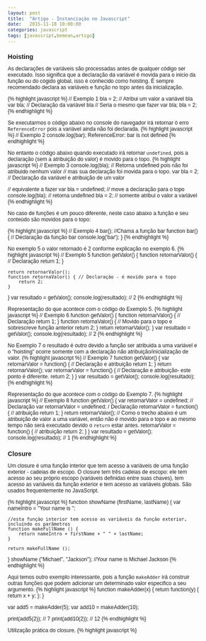 ```yaml
---
layout: post
title:  "Artigo - Instanciação no Javascript"
date:   2015-11-18 10:00:00
categories: javascript
tags: [javascript,bemean,artigo]
---
```


## Hoisting
 As declarações de variáveis são processadas antes de qualquer código ser executado. Isso significa que a declaração da variável é movida para o inicio da função ou do cógido global, isso é conhecido como hoisting. É sempre recomendado declara as variáveis e função no topo antes da inicialização.

{% highlight javascript %}
// Exemplo 1
bla = 2; // Atribui um valor a variável bla
var bla; // Declaração da variável bla
// Seria o mesmo que fazer
var bla;
bla = 2;
{% endhighlight %}

Se executarmos o código abaixo no console do navegador irá retornar ò erro `ReferenceError` pois a variável ainda não foi declarada.
{% highlight javascript %}
// Exemplo 2
console.log(bar);
ReferenceError: bar is not defined
{% endhighlight %}

No entanto o código abaixo quando executado irá retornar `undefined`, pois a declaração (sem a atribuição do valor) é movido para o topo.
{% highlight javascript %}
// Exemplo 3
console.log(bla); // Retorna undefined pois não foi atribuido nenhum valor
                  // mas sua declaração foi movida para o topo.
var bla = 2; // Declaração da variável e atribuição de um valor

// equivalente a fazer
var bla = undefined; // move a declaração para o topo
console.log(bla); // retorna undefined
bla = 2; // somente atribui o valor a variável
{% endhighlight %}

No caso de funções é um pouco diferente, neste caso abaixo a função e seu conteúdo são movidos para o topo:

{% highlight javascript %}
// Exemplo 4
bar(); //Chama a função bar
function bar() { // Declaração da função bar
    console.log('bar');
}
{% endhighlight %}

No exemplo 5 o valor retornado é 2 conforme explicação no exemplo 6.
{% highlight javascript %}
// Exemplo 5
function getValor() {
    function retornarValor() { // Declaração
     return 1;
    }

    return retornarValor();
    function retornaValor() { // Declaração - é movido para o topo
        return 2;
    }
}
var resultado = getValor();
console.log(resultado); // 2
{% endhighlight %}

Representação do que acontece com o código do Exemplo 5.
{% highlight javascript %}
// Exemplo 6
function getValor() {
    function retornarValor() { // Declaração
     return 1;
    }
    function retornaValor() { // Movido para o topo e sobrescreve função anterior
        return 2;
    }
    return retornarValor();
}
var resultado = getValor();
console.log(resultado); // 2
{% endhighlight %}

No Exemplo 7 o resultado é outro devido a função ser atribuida a uma variável e o "hoisting" ocorre somente com a declaração não atribuição/inicialização de valor.
{% highlight javascript %}
// Exemplo 7
function getValor() {
    var retornarValor = function() { // Declaração e atribuição
        return 1;
    }
    return retornarValor();
    var retornarValor = function() { // Declaração e atribuição- este ponto é diferente.
        return 2;
    }
}
var resultado = getValor();
console.log(resultado);
{% endhighlight %}

Representação do que acontece com o código do Exemplo 7.
{% highlight javascript %}
// Exemplo 8
function getValor() {
    var retornarValor = undefined; // Declaração
    var retornarValor = undefined; / Declaração
    retornarValor = function() { // atribuição
        return 1;
    }
    return retornarValor();
    // Como o trecho abaixo é um atribuição de valor a uma variável, então não é movido para o topo e ao mesmo tempo não será executado devido o `return` estar antes.
    retornarValor = function() { // atribuição
        return 2;
    }
}
var resultado = getValor();
console.log(resultado); // 1
{% endhighlight %}

## Closure

Um closure é uma função interior que tem acesso a variáveis de uma função exterior - cadeias de escopo. O closure tem três cadeias de escopo: ele tem acesso ao seu próprio escopo (variáveis definidas entre suas chaves), tem acesso as variáveis da função exterior e tem acesso as variáveis globais. São usados frequentemente no JavaScript.

{% highlight javascript %}
function showName (firstName, lastName) {
    var nameIntro = "Your name is ";

    //esta função interior tem acesso as variáveis da função exterior, incluindo os parâmetros
    function makeFullName () {
        return nameIntro + firstName + " " + lastName;
    }

    return makeFullName ();
}
showName ("Michael", "Jackson"); //Your name is Michael Jackson
{% endhighlight %}

Aqui temos outro exemplo interessante, pois a função `makeAdder` irá construir outras funções que podem adicionar um determinado valor especifico a seu argumento.
{% highlight javascript %}
function makeAdder(x) {
  return function(y) {
    return x + y;
  };
}

var add5 = makeAdder(5);
var add10 = makeAdder(10);

print(add5(2));  // 7
print(add10(2)); // 12
{% endhighlight %}

Utilização prática do closure,
{% highlight javascript %}
<html>
    <head>
        <style type="text/css">
            body {
              font-family: Helvetica, Arial, sans-serif;
              font-size: 12px;
            }

            h1 {
              font-size: 1.5em;
            }
            h2 {
              font-size: 1.2em;
            }
        </style>
    </head>
    <body>
        <a href="#" id="size-12">12</a>
        <a href="#" id="size-14">14</a>
        <a href="#" id="size-16">16</a>
        <script type="text/javascript">
            function makeSizer(size) {
                return function() {
                    document.body.style.fontSize = size + 'px';
                }
            }
            var size12 = makeSizer(12);
            var size14 = makeSizer(14);
            var size16 = makeSizer(16);

            document.getElementById('size-12').onclick = size12;
            document.getElementById('size-14').onclick = size14;
            document.getElementById('size-16').onclick = size16;
        </script>
    </body>
</html>
{% endhighlight %}

Exemplo utilizando o jQuery.
{% highlight javascript %}
$(function () {
    var selections = [];
    $(".niners").click(function () { //este closure tem acesso as variáveis de selections
        selections.push(this.prop ("name")); //atualiza a variável selection no escopo da função exterior
    });
});
{% endhighlight %}

## Variável Global

A linguagem JavaScript possui dois escopos: global e local. Uma variável declarada fora de uma definição de função é uma variável global, e seu valor será acessível e modificável em todo o seu programa. Todas as variáveis declaradas fora de uma função estão no escopo global. No navegador o contexto global ou escopo é o objeto window (ou o documento HTML inteiro), conforme exemplo abaixo:

{% highlight javascript %}
var b = 1;
a = 2;
// Variável global dentro de uma função
function showAge() {
    age = 90; // age é uma variável global pois não foi declarada como a palavra chave 'var'
    console.log(age);
}
console.log(age); // a variável age pode ser acessáda fora da função pois foi declarada como global.
{% endhighlight %}

## Variável por parâmetro

Toda função possui dois parâmetros implícitos `this`, representando o contexto da função, e `arguments`, representando os argumentos passados para a função.Quando passamos um parametro para uma função, são atribuídos a eles variáveis de mesmo nome dentro da função, o mesmo ocorre quando passamos variáveis globais por parâmetro. Ao invés de serem inicializados com `undefined`, são inicializados diretamente pelo `arguments`.

{% highlight javascript %}
var x = 1; // variável global
function init() {
    var y = 2; // variável local
    // Passando variáveis por parâmetro
    function soma(a, b) {
        return a + b;
    }
    console.log(soma(x, y)); // 3
    // Equivalente a fazer
    function soma() {
        return arguments[0] + arguments[1];
    }
    console.log(soma(x, y)) // 3
}
init();
{% endhighlight %}

## Instanciação usando uma IIFE

Ben Alman publicou um artigo chamado Immediately-Invoked Function Expression (IIFE). Onde o código abaixo representa um IIFE, uma função definida e auto-executável.

{% highlight javascript %}
(function() {
   console.log('Olá');
}()) // Os parênteses "()" define a auto-execução
{% endhighlight %}

A utilização mais comum é quando queremos cria um escopo no JavaScript para que as variáveis definidas dentro da função não poluam o escopo global (definidas no window).

{% highlight javascript %}
var fn = function () { return 'oi' }(); // Funciona
var fn = (function () { return 'oi' }()) // Funciona e é validado pelo JSLint
var fn = (function () { return 'oi' })() // Também funciona, mas não é validado pelo JSLint
{% endhighlight %}

Representação de como passar uma variável por parâmetro para a IIFE.
{% highlight javascript %}
var x = 'Olá'; // x é uma variável global
(function (a) {
console.log(a)
}(x)) // atribuimos o x a variável a, assim é possível acessar o valor de x dentro da IIFE.

// É possível passar qualquer parâmetro como se fosse qualquer outra função.
(function (string) {
    console.log(string)
}('oi'))
{% endhighlight %}

Para retornarmos um valor de uma IIFE podemos utilizar o `return`.

{% highlight javascript %}
var a = 1;
var b = (function (c) {
    return c;
}(a))
b // retorna valor 1 diretamente para a variável b

var d = (function (c) {
    return function(d) {
       return c + d;
    };
}(a))
// retorna 2 pois a variável a foi passada por
// parâmetro e depois foi atribuido um valor na variável c;
console.log(d(1));
{% endhighlight %}

## Considerações

Pode-se notar que mesmo não declarando as varíáveis ou função no topo antes da execução as mesmas são movidas assim não retornando erros, no entanto é sempre importante manter as declarações no topo do escopo. E também que o closure permite organizar, otimizar e reaproveitar funções e objetos criados. As diferenças de variáveis locais e globais e como passa-las por parâmetros de uma função. Como também a utilização do IIFE e seu funcionamento.

## Referências

https://www.hugobessa.com.br/posts/entendendo-escopo-e-hoisting-no-javascript/
https://developer.mozilla.org/pt-BR/docs/Web/JavaScript/Guide/Closures
https://www.youtube.com/watch?v=JGpekHQ_9kY
http://javascriptbrasil.com/2013/10/12/entenda-closures-no-javascript-com-facilidade/
https://developer.mozilla.org/pt-BR/docs/Web/JavaScript/Reference/Statements/var
http://loopinfinito.com.br/2014/10/29/hoisting-e-escopo-em-javascript/
https://developer.mozilla.org/pt-BR/docs/Web/JavaScript/Guide/Closures
https://msdn.microsoft.com/pt-br/library/bzt2dkta(v=vs.94).aspx
https://brunosouza.org/functions-no-javascript.html
http://tutsmais.com.br/blog/javascript-2/o-que-e-iife-no-javascript/
